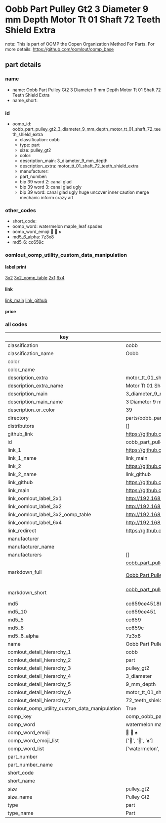 # Oobb Part Pulley Gt2 3 Diameter 9 mm Depth Motor Tt 01 Shaft 72 Teeth Shield Extra  

note: This is part of OOMP the Oopen Organization Method For Parts. For more details: https://github.com/oomlout/oomp_base

##  part details
  







### name
* name: Oobb Part Pulley Gt2 3 Diameter 9 mm Depth Motor Tt 01 Shaft 72 Teeth Shield Extra
* name_short: 
### id
* oomp_id: oobb_part_pulley_gt2_3_diameter_9_mm_depth_motor_tt_01_shaft_72_teeth_shield_extra
  * classification: oobb
  * type: part
  * size: pulley_gt2
  * color: 
  * description_main: 3_diameter_9_mm_depth
  * description_extra: motor_tt_01_shaft_72_teeth_shield_extra
  * manufacturer: 
  * part_number: 
  * bip 39 word 2: canal glad
  * bip 39 word 3: canal glad ugly
  * bip 39 word: canal glad ugly huge uncover inner caution merge mechanic inform crazy art

### other_codes
* short_code: 
* oomp_word: watermelon maple_leaf spades
* oomp_word_emoji :watermelon: :maple_leaf: :spades:
* md5_6_alpha: 7z3x8
* md5_6: cc659c






### oomlout_oomp_utility_custom_data_manipulation
#### label print
[3x2](http://192.168.1.245:1112/?label=oomp%207z3x8)
[3x2_oomp_table](http://192.168.1.108:1112/?label=oomp%207z3x8)
[2x1](http://192.168.1.242:1112/?label=oomp%207z3x8)
[6x4](http://192.168.1.55:1112/?label=oomp%207z3x8)    

#### link

[link_main](https://github.com/oomlout/oomlout_oomp_version_1_messy/tree/main/parts/oobb_part_pulley_gt2_3_diameter_9_mm_depth_motor_tt_01_shaft_72_teeth_shield_extra) [link_github](https://github.com/oomlout/oomlout_oomp_version_1_messy/tree/main/parts/oobb_part_pulley_gt2_3_diameter_9_mm_depth_motor_tt_01_shaft_72_teeth_shield_extra)                             

#### price







### all codes 
| key | value |  
| --- | --- |  
| classification | oobb |  
| classification_name | Oobb |  
| color |  |  
| color_name |  |  
| description_extra | motor_tt_01_shaft_72_teeth_shield_extra |  
| description_extra_name | Motor Tt 01 Shaft 72 Teeth Shield Extra |  
| description_main | 3_diameter_9_mm_depth |  
| description_main_name | 3 Diameter 9 mm Depth |  
| description_or_color | 39 |  
| directory | parts/oobb_part_pulley_gt2_3_diameter_9_mm_depth_motor_tt_01_shaft_72_teeth_shield_extra |  
| distributors | [] |  
| github_link | https://github.com/oomlout/oomlout_oomp_part_src/tree/main/parts/oobb_part_pulley_gt2_3_diameter_9_mm_depth_motor_tt_01_shaft_72_teeth_shield_extra |  
| id | oobb_part_pulley_gt2_3_diameter_9_mm_depth_motor_tt_01_shaft_72_teeth_shield_extra |  
| link_1 | https://github.com/oomlout/oomlout_oomp_version_1_messy/tree/main/parts/oobb_part_pulley_gt2_3_diameter_9_mm_depth_motor_tt_01_shaft_72_teeth_shield_extra |  
| link_1_name | link_main |  
| link_2 | https://github.com/oomlout/oomlout_oomp_version_1_messy/tree/main/parts/oobb_part_pulley_gt2_3_diameter_9_mm_depth_motor_tt_01_shaft_72_teeth_shield_extra |  
| link_2_name | link_github |  
| link_github | https://github.com/oomlout/oomlout_oomp_version_1_messy/tree/main/parts/oobb_part_pulley_gt2_3_diameter_9_mm_depth_motor_tt_01_shaft_72_teeth_shield_extra |  
| link_main | https://github.com/oomlout/oomlout_oomp_version_1_messy/tree/main/parts/oobb_part_pulley_gt2_3_diameter_9_mm_depth_motor_tt_01_shaft_72_teeth_shield_extra |  
| link_oomlout_label_2x1 | http://192.168.1.242:1112/?label=oomp%207z3x8 |  
| link_oomlout_label_3x2 | http://192.168.1.245:1112/?label=oomp%207z3x8 |  
| link_oomlout_label_3x2_oomp_table | http://192.168.1.108:1112/?label=oomp%207z3x8 |  
| link_oomlout_label_6x4 | http://192.168.1.55:1112/?label=oomp%207z3x8 |  
| link_redirect | https://github.com/oomlout/oomlout_oomp_version_1_messy/tree/main/parts/oobb_part_pulley_gt2_3_diameter_9_mm_depth_motor_tt_01_shaft_72_teeth_shield_extra |  
| manufacturer |  |  
| manufacturer_name |  |  
| manufacturers | [] |  
| markdown_full | [oobb_part_pulley_gt2_3_diameter_9_mm_depth_motor_tt_01_shaft_72_teeth_shield_extra](none)<br>[](none)<br>[Oobb Part Pulley Gt2 3 Diameter 9 Mm Depth Motor Tt 01 Shaft 72 Teeth Shield Extra](none)<br><br> |  
| markdown_short | [oobb_part_pulley_gt2_3_diameter_9_mm_depth_motor_tt_01_shaft_72_teeth_shield_extra](none)<br><br> |  
| md5 | cc659ce4518b6495d1f656ebd818a108 |  
| md5_10 | cc659ce451 |  
| md5_5 | cc659 |  
| md5_6 | cc659c |  
| md5_6_alpha | 7z3x8 |  
| name | Oobb Part Pulley Gt2 3 Diameter 9 mm Depth Motor Tt 01 Shaft 72 Teeth Shield Extra |  
| oomlout_detail_hierarchy_1 | oobb |  
| oomlout_detail_hierarchy_2 | part |  
| oomlout_detail_hierarchy_3 | pulley_gt2 |  
| oomlout_detail_hierarchy_4 | 3_diameter |  
| oomlout_detail_hierarchy_5 | 9_mm_depth |  
| oomlout_detail_hierarchy_6 | motor_tt_01_shaft |  
| oomlout_detail_hierarchy_7 | 72_teeth_shield_extra |  
| oomlout_oomp_utility_custom_data_manipulation | True |  
| oomp_key | oomp_oobb_part_pulley_gt2_3_diameter_9_mm_depth_motor_tt_01_shaft_72_teeth_shield_extra |  
| oomp_word | watermelon maple_leaf spades |  
| oomp_word_emoji | :watermelon: :maple_leaf: :spades: |  
| oomp_word_emoji_list | [':watermelon:', ':maple_leaf:', ':spades:'] |  
| oomp_word_list | ['watermelon', 'maple_leaf', 'spades'] |  
| part_number |  |  
| part_number_name |  |  
| short_code |  |  
| short_name |  |  
| size | pulley_gt2 |  
| size_name | Pulley Gt2 |  
| type | part |  
| type_name | Part |  
